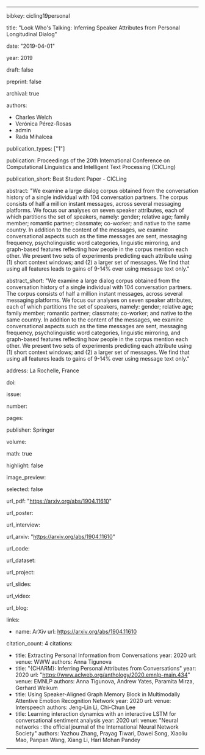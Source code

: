 ---

bibkey: cicling19personal

title: "Look Who's Talking: Inferring Speaker Attributes from Personal Longitudinal Dialog"

date: "2019-04-01"

year: 2019

draft: false

preprint: false

archival: true

authors: 
- Charles Welch
- Verónica Pérez-Rosas
- admin
- Rada Mihalcea

publication_types: ["1"]

publication: Proceedings of the 20th International Conference on Computational Linguistics and Intelligent Text Processing (CICLing)

publication_short: Best Student Paper - CICLing

abstract: "We examine a large dialog corpus obtained from the conversation history of a single individual with 104 conversation partners. The corpus consists of half a million instant messages, across several messaging platforms. We focus our analyses on seven speaker attributes, each of which partitions the set of speakers, namely: gender; relative age; family member; romantic partner; classmate; co-worker; and native to the same country. In addition to the content of the messages, we examine conversational aspects such as the time messages are sent, messaging frequency, psycholinguistic word categories, linguistic mirroring, and graph-based features reflecting how people in the corpus mention each other. We present two sets of experiments predicting each attribute using (1) short context windows; and (2) a larger set of messages. We find that using all features leads to gains of 9-14% over using message text only."

abstract_short: "We examine a large dialog corpus obtained from the conversation history of a single individual with 104 conversation partners. The corpus consists of half a million instant messages, across several messaging platforms. We focus our analyses on seven speaker attributes, each of which partitions the set of speakers, namely: gender; relative age; family member; romantic partner; classmate; co-worker; and native to the same country. In addition to the content of the messages, we examine conversational aspects such as the time messages are sent, messaging frequency, psycholinguistic word categories, linguistic mirroring, and graph-based features reflecting how people in the corpus mention each other. We present two sets of experiments predicting each attribute using (1) short context windows; and (2) a larger set of messages. We find that using all features leads to gains of 9-14% over using message text only."

address: La Rochelle, France

doi: 

issue: 

number: 

pages: 

publisher: Springer

volume: 

math: true

highlight: false

image_preview: 

selected: false

url_pdf: "https://arxiv.org/abs/1904.11610"

url_poster: 

url_interview: 

url_arxiv: "https://arxiv.org/abs/1904.11610"

url_code: 

url_dataset: 

url_project: 

url_slides: 

url_video: 

url_blog: 

links: 
- name: ArXiv
  url: https://arxiv.org/abs/1904.11610

citation_count: 4
citations:
- title: Extracting Personal Information from Conversations
  year: 2020
  url: 
  venue: WWW
  authors: Anna Tigunova
- title: "{CHARM}: Inferring Personal Attributes from Conversations"
  year: 2020
  url: "https://www.aclweb.org/anthology/2020.emnlp-main.434"
  venue: EMNLP
  authors: Anna Tigunova, Andrew Yates, Paramita Mirza, Gerhard Weikum
- title: Using Speaker-Aligned Graph Memory Block in Multimodally Attentive Emotion Recognition Network
  year: 2020
  url: 
  venue: Interspeech
  authors: Jeng-Lin Li, Chi-Chun Lee
- title: Learning interaction dynamics with an interactive LSTM for conversational sentiment analysis
  year: 2020
  url: 
  venue: "Neural networks : the official journal of the International Neural Network Society"
  authors: Yazhou Zhang, Prayag Tiwari, Dawei Song, Xiaoliu Mao, Panpan Wang, Xiang Li, Hari Mohan Pandey


---